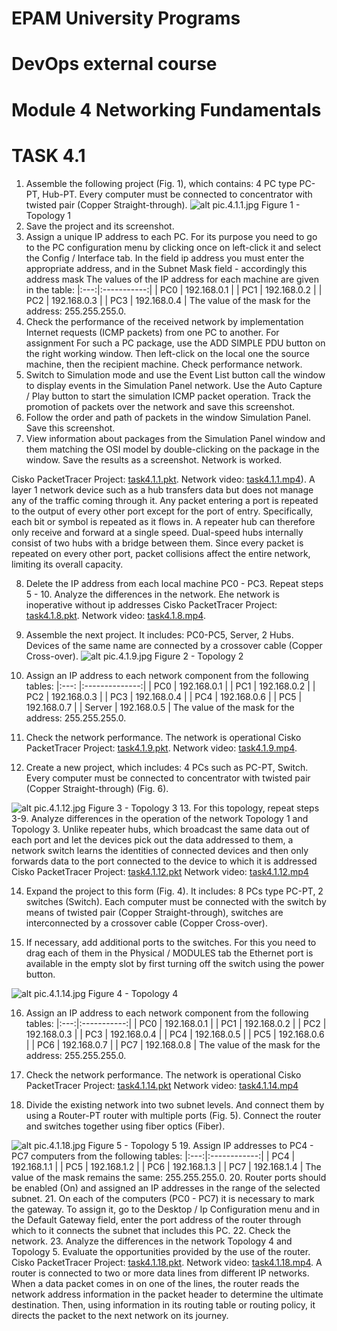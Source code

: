 # EPAM University Programs
# DevOps external course
# Module 4 Networking Fundamentals
# TASK 4.1
1. Assemble the following project (Fig. 1), which contains: 4 PC type PC-
PT, Hub-PT. Every computer must be connected to
concentrator with twisted pair (Copper Straight-through).
![alt pic.4.1.1.jpg](pic.4.1.1.jpg)
Figure 1 - Topology 1
2. Save the project and its screenshot.
3. Assign a unique IP address to each PC. For its purpose
you need to go to the PC configuration menu by clicking once on
left-click it and select the Config / Interface tab. In the field ip
address you must enter the appropriate address, and in the Subnet Mask field - accordingly
this address mask 
The values ​​of the IP address for each machine are given in the table:
|:---:|:-----------:|
| PC0 | 192.168.0.1 |
| PC1 | 192.168.0.2 |
| PC2 | 192.168.0.3 |
| PC3 | 192.168.0.4 |
The value of the mask for the address: 255.255.255.0.
4. Check the performance of the received network by implementation
Internet requests (ICMP packets) from one PC to another. For assignment
For such a PC package, use the ADD SIMPLE PDU button on the right
working window. Then left-click on the local one
the source machine, then the recipient machine. Check performance
network.
5. Switch to Simulation mode and use the Event List button
call the window to display events in the Simulation Panel network.
Use the Auto Capture / Play button to start the simulation
ICMP packet operation. Track the promotion of packets over the network and save
this screenshot.
6. Follow the order and path of packets in the window
Simulation Panel. Save this screenshot.
7. View information about packages from the Simulation Panel window and them
matching the OSI model by double-clicking on the package in the window. 
Save the results as a screenshot.
Network is worked.

Cisko PacketTracer Project: [task4.1.1.pkt](./task4.1.1.pkt).
Network video:  [task4.1.1.mp4](./task4.1.1.mp4)).
A layer 1 network device such as a hub transfers data but does not manage 
any of the traffic coming through it. Any packet entering a port is repeated 
to the output of every other port except for the port of entry. Specifically, 
each bit or symbol is repeated as it flows in. A repeater hub can therefore only 
receive and forward at a single speed. Dual-speed hubs internally consist of two 
hubs with a bridge between them. Since every packet is repeated on every other port, 
packet collisions affect the entire network, limiting its overall capacity. 

8. Delete the IP address from each local machine PC0 - PC3.
Repeat steps 5 - 10. Analyze the differences in the network.
Еhe network is inoperative without ip addresses 
Cisko PacketTracer Project: [task4.1.8.pkt](./task4.1.8.pkt).
Network video:  [task4.1.8.mp4](./task4.1.8.mp4).

9. Assemble the next project. It includes: PC0-PC5, Server,
    2 Hubs. Devices of the same name are connected by a crossover cable
(Copper Cross-over).
![alt pic.4.1.9.jpg](pic.4.1.9.jpg)
Figure 2 - Topology 2
10. Assign an IP address to each network component from the following
tables:
|:---: |:--------------:|
| PC0  |   192.168.0.1 |
| PC1  |   192.168.0.2 |
| PC2  |   192.168.0.3 |
| PC3  |   192.168.0.4 |
| PC4  |   192.168.0.6 |
| PC5  |   192.168.0.7 |
| Server | 192.168.0.5 |
The value of the mask for the address: 255.255.255.0.
11. Check the network performance.
The network is operational 
Cisko PacketTracer Project: [task4.1.9.pkt](./task4.1.9.pkt).
Network video:  [task4.1.9.mp4](./task4.1.9.mp4).

12. Create a new project, which includes: 4 PCs such as PC-PT,
Switch. Every computer must be connected to
concentrator with twisted pair (Copper Straight-through) (Fig.
6).

![alt pic.4.1.12.jpg](pic.4.1.12.jpg)
Figure 3 - Topology 3
13. For this topology, repeat steps 3-9. Analyze
differences in the operation of the network Topology 1 and Topology 3.
Unlike repeater hubs, which broadcast the same data out of each port and
let the devices pick out the data addressed to them, a network switch learns 
the identities of connected devices and then only forwards data to the port 
connected to the device to which it is addressed
Cisko PacketTracer Project: [task4.1.12.pkt](./task4.1.12.pkt)
Network video:  [task4.1.12.mp4](./task4.1.12.mp4)



14. Expand the project to this form (Fig. 4). It includes: 8 PCs
type PC-PT, 2 switches (Switch). Each computer must be connected
with the switch by means of twisted pair (Copper Straight-through),
switches are interconnected by a crossover cable (Copper
Cross-over).

15. If necessary, add additional ports to the switches. For this
you need to drag each of them in the Physical / MODULES tab
the Ethernet port is available in the empty slot by first turning off the switch
using the power button.


![alt pic.4.1.14.jpg](pic.4.1.14.jpg)
Figure 4 - Topology 4

16. Assign an IP address to each network component from the following
tables:
|:---:|:-----------:|
| PC0 | 192.168.0.1 |
| PC1 | 192.168.0.2 |
| PC2 | 192.168.0.3 |
| PC3 | 192.168.0.4 |
| PC4 | 192.168.0.5 |
| PC5 | 192.168.0.6 |
| PC6 | 192.168.0.7 |
| PC7 | 192.168.0.8 |
The value of the mask for the address: 255.255.255.0.
17. Check the network performance.
The network is operational 
Cisko PacketTracer Project: [task4.1.14.pkt](./task4.1.14.pkt)
Network video:  [task4.1.14.mp4](./task4.1.14.mp4)

18. Divide the existing network into two subnet levels. And connect them by
using a Router-PT router with multiple ports (Fig. 5).
Connect the router and switches together using fiber optics
(Fiber).

![alt pic.4.1.18.jpg](pic.4.1.18.jpg)
Figure 5 - Topology 5
19. Assign IP addresses to PC4 - PC7 computers from the following
tables:
|:---:|:------------:|
| PC4 |  192.168.1.1 |
| PC5 |  192.168.1.2 |
| PC6 |  192.168.1.3 |
| PC7 |  192.168.1.4 |
The value of the mask remains the same: 255.255.255.0.
20. Router ports should be enabled (On) and assigned an IP
addresses in the range of the selected subnet.
21. On each of the computers (PC0 - PC7) it is necessary to mark the gateway.
To assign it, go to the Desktop / Ip Configuration menu and
in the Default Gateway field, enter the port address of the router through which to
it connects the subnet that includes this PC.
22. Check the network.
23. Analyze the differences in the network Topology 4 and Topology
     5. Evaluate the opportunities provided by the use of the router. 
Cisko PacketTracer Project: [task4.1.18.pkt](./task4.1.18.pkt).
Network video:  [task4.1.18.mp4](./task4.1.18.mp4).
A router is connected to two or more data lines from different IP networks.
When a data packet comes in on one of the lines, the router reads the network 
address information in the packet header to determine the ultimate destination. 
Then, using information in its routing table or routing policy, it directs the 
packet to the next network on its journey. 
